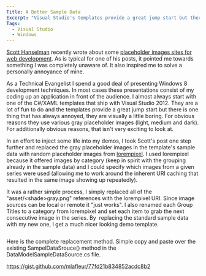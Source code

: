 ```yaml
---
Title: A Better Sample Data
Excerpt: "Visual Studio's templates provide a great jump start but there they are tab visually boring out of the box. Here we spice them up a bit with placeholder images. "
Tags:
  - Visual Studio
  - Windows
---
```

<a href="http://www.hanselman.com" target="_blank">Scott Hanselman</a> recently wrote about some <a href="http://www.hanselman.com/blog/TheInternetsBestPlaceholderImageSitesForWebDevelopment.aspx" target="_blank">placeholder images sites for web development</a>. As is typical for one of his posts, it pointed me towards something I was completely unaware of. It also inspired me to solve a personally annoyance of mine.

<img alt="" src="http://massivescale.azurewebsites.net/wp-content/uploads/2013/03/030613_1640_ABetterSamp1.jpg" align="right" />As a Technical Evangelist I spend a good deal of presenting Windows 8 development techniques. In most cases these presentations consist of my coding up an application in front of the audience. I almost always start with one of the C#/XAML templates that ship with Visual Studio 2012. They are a lot of fun to do and the templates provide a great jump start but there is one thing that has always annoyed, they are visually a little boring. For obvious reasons they use various gray placeholder images (light, medium and dark). For additionally obvious reasons, that isn't very exciting to look at.

In an effort to inject some life into my demos, I took Scott's post one step further and replaced the gray placeholder images in the template's sample data with random placeholder images from <a href="http://lorempixel.com/">lorempixel</a>. I used lorempixel because it offered images by category (keep in spirit with the grouping already in the sample data) and I could specify which images from a given series were used (allowing me to work around the inherent URI caching that resulted in the same image showing up repeatedly).

It was a rather simple process, I simply replaced all of the "asset/&lt;shade&gt;gray.png" references with the lorempixel URI. Since image sources can be local or remote it "just works". I also renamed each Group Titles to a category from lorempixel and set each item to grab the next consecutive image in the series. By  replacing the standard sample data with my new one, I get a much nicer looking demo template.
<p style="text-align: center;"><img alt="" src="http://massivescale.azurewebsites.net/wp-content/uploads/2013/03/030613_1640_ABetterSamp2.jpg" /></p>
Here is the complete replacement method. Simple copy and paste over the existing SampelDataSrouce() method in the DataModelSampleDataSource.cs file.

https://gist.github.com/mlafleur/77fd21b834852acdc8b2